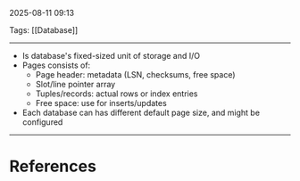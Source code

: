 2025-08-11 09:13

Tags: [[Database]] 

---

- Is database's fixed-sized unit of storage and I/O
- Pages consists of:
	- Page header: metadata (LSN, checksums, free space)
	- Slot/line pointer array
	- Tuples/records: actual rows or index entries
	- Free space: use for inserts/updates 
- Each database can has different default page size, and might be configured

---
# References